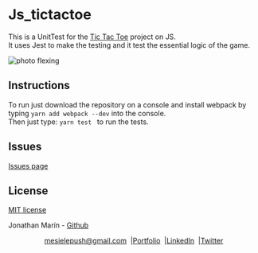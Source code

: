 # Js_tictactoe
 This is a UnitTest for the [Tic Tac Toe](https://github.com/mesielepush/Js_tictactoe) project on JS.  
 It uses Jest to make the testing and it test the essential logic of the game.  

 ![photo flexing](https://i.imgur.com/Zgomkog.png)  

## Instructions

To run just download the repository on a console and install webpack by typing ```yarn add webpack --dev``` into the console.  
Then just type: ```yarn test ``` to run the tests.

## Issues
[Issues page](https://github.com/mesielepush/Js_tictactoe/issues)  

## License
[MIT license](https://en.wikipedia.org/wiki/MIT_License)  

Jonathan Marín - [Github](https://github.com/mesielepush)


<p align="center" style="display: flex; justify-content: center; align-items: center;">
    <a target="_blank" href="https://mail.google.com/mail/?view=cm&fs=1&tf=1&to=mesielepush@gmail.com">
      mesielepush@gmail.com
    </a> &nbsp; |
    <a target="_blank" href="https://github.com/mesielepush?tab=repositories">
       Portfolio
    </a> &nbsp; |
    <a target="_blank" href="https://www.linkedin.com/in/jonathan-nava-mar%C3%ADn-94659318b/">
      LinkedIn
    </a> &nbsp; |
    <a target="_blank" href="">
      Twitter
    </a>
</p>
